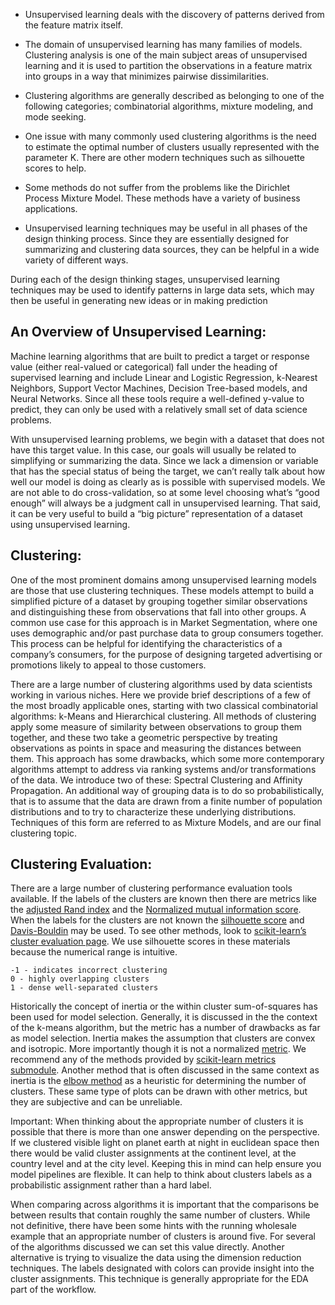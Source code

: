  * Unsupervised learning deals with the discovery of patterns derived from the feature matrix itself. 


 * The domain of unsupervised learning has many families of models. Clustering analysis is one of the main subject areas of unsupervised learning and it is used to partition the observations in a feature matrix into groups in a way that minimizes pairwise dissimilarities.
* Clustering algorithms are generally described as belonging to one of the following categories; combinatorial algorithms, mixture modeling, and mode seeking.

* One issue with many commonly used clustering algorithms is the need to estimate the optimal number of clusters usually represented with the parameter K. There are other modern techniques such as silhouette scores to help.

* Some methods do not suffer from the problems like the Dirichlet Process Mixture Model. These methods have a variety of business applications.



* Unsupervised learning techniques may be useful in all phases of the design thinking process. Since they are essentially designed for summarizing and clustering data sources, they can be helpful in a wide variety of different ways.

During each of the design thinking stages, unsupervised learning techniques may be used to identify patterns in large data sets, which may then be useful in generating new ideas or in making prediction


## An Overview of Unsupervised Learning:

Machine learning algorithms that are built to predict a target or response value (either real-valued or categorical) fall under the heading of supervised learning and include Linear and Logistic Regression, k-Nearest Neighbors, Support Vector Machines, Decision Tree-based models, and Neural Networks. Since all these tools require a well-defined y-value to predict, they can only be used with a relatively small set of data science problems.

With unsupervised learning problems, we begin with a dataset that does not have this target value. In this case, our goals will usually be related to simplifying or summarizing the data. Since we lack a dimension or variable that has the special status of being the target, we can’t really talk about how well our model is doing as clearly as is possible with supervised models. We are not able to do cross-validation, so at some level choosing what’s “good enough” will always be a judgment call in unsupervised learning. That said, it can be very useful to build a “big picture” representation of a dataset using unsupervised learning.


## Clustering:

One of the most prominent domains among unsupervised learning models are those that use clustering techniques. These models attempt to build a simplified picture of a dataset by grouping together similar observations and distinguishing these from observations that fall into other groups. A common use case for this approach is in Market Segmentation, where one uses demographic and/or past purchase data to group consumers together. This process can be helpful for identifying the characteristics of a company’s consumers, for the purpose of designing targeted advertising or promotions likely to appeal to those customers.

There are a large number of clustering algorithms used by data scientists working in various niches. Here we provide brief descriptions of a few of the most broadly applicable ones, starting with two classical combinatorial algorithms: k-Means and Hierarchical clustering. All methods of clustering apply some measure of similarity between observations to group them together, and these two take a geometric perspective by treating observations as points in space and measuring the distances between them. This approach has some drawbacks, which some more contemporary algorithms attempt to address via ranking systems and/or transformations of the data. We introduce two of these: Spectral Clustering and Affinity Propagation. An additional way of grouping data is to do so probabilistically, that is to assume that the data are drawn from a finite number of population distributions and to try to characterize these underlying distributions. Techniques of this form are referred to as Mixture Models, and are our final clustering topic.


## Clustering Evaluation:

There are a large number of clustering performance evaluation tools available. If the labels of the clusters are known then there are metrics like the [adjusted Rand index](https://scikit-learn.org/stable/modules/generated/sklearn.metrics.adjusted_rand_score.html#sklearn.metrics.adjusted_rand_score) and the [Normalized mutual information score](https://scikit-learn.org/stable/modules/generated/sklearn.metrics.normalized_mutual_info_score.html#sklearn.metrics.normalized_mutual_info_score). When the labels for the clusters are not known the [silhouette score](https://scikit-learn.org/stable/modules/generated/sklearn.metrics.silhouette_score.html#sklearn.metrics.silhouette_score) and [Davis-Bouldin](https://scikit-learn.org/stable/modules/generated/sklearn.metrics.davies_bouldin_score.html#sklearn.metrics.davies_bouldin_score) may be used. To see other methods, look to [scikit-learn’s cluster evaluation page](https://scikit-learn.org/stable/modules/clustering.html#clustering-evaluation). We use silhouette scores in these materials because the numerical range is intuitive.

	-1 - indicates incorrect clustering
    0 - highly overlapping clusters
    1 - dense well-separated clusters

Historically the concept of inertia or the within cluster sum-of-squares has been used for model selection. Generally, it is discussed in the the context of the k-means algorithm, but the metric has a number of drawbacks as far as model selection. Inertia makes the assumption that clusters are convex and isotropic. More importantly though it is not a normalized [metric](https://en.wikipedia.org/wiki/Metric_(mathematics)). We recommend any of the methods provided by [scikit-learn metrics submodule](https://scikit-learn.org/stable/modules/classes.html#module-sklearn.metrics). Another method that is often discussed in the same context as inertia is the [elbow method](https://en.wikipedia.org/wiki/Elbow_method_(clustering)) as a heuristic for determining the number of clusters. These same type of plots can be drawn with other metrics, but they are subjective and can be unreliable.

Important: When thinking about the appropriate number of clusters it is possible that there is more than one answer depending on the perspective. If we clustered visible light on planet earth at night in euclidean space then there would be valid cluster assignments at the continent level, at the country level and at the city level. Keeping this in mind can help ensure you model pipelines are flexible. It can help to think about clusters labels as a probabilistic assignment rather than a hard label.

When comparing across algorithms it is important that the comparisons be between results that contain roughly the same number of clusters. While not definitive, there have been some hints with the running wholesale example that an appropriate number of clusters is around five. For several of the algorithms discussed we can set this value directly. Another alternative is trying to visualize the data using the dimension reduction techniques. The labels designated with colors can provide insight into the cluster assignments. This technique is generally appropriate for the EDA part of the workflow. 